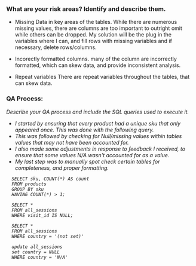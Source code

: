 ### What are your risk areas? Identify and describe them.

- Missing Data in key areas of the tables. 
  While there are numerous missing values, there are columns are too important to outright omit while others can be dropped. My solution will be the plug in the variables where I can, and fill rows with missing variables and if necessary, delete rows/columns. 

- Incorectly formatted columns.
  many of the column are incorrectly formatted, which can skew data, and provide inconsistent analysis.
  
- Repeat variables
  There are repeat variables throughout the tables, that can skew data.


### QA Process:
<em>Describe your QA process and include the SQL queries used to execute it.<em>

- I started by ensuring that every product had a unique sku that only appeared once. This was done with the following query.
- This was followed by checking for Null/missing values within tables values that may not have been accounted for. 
- I also made some adjustments in response to feedback I received, to ensure that some values N/A wasn't accounted for as a value.
- My last step was to manually spot check certain tables for completeness, and proper formatting.

```
  SELECT sku, COUNT(*) AS count
  FROM products
  GROUP BY sku
  HAVING COUNT(*) > 1;
```


```
  SELECT *
  FROM all_sessions
  WHERE visit_id IS NULL;
```

```
  SELECT *
  FROM all_sessions
  WHERE country = '(not set)'
```
```
  update all_sessions
  set country = NULL
  WHERE country = 'N/A'
```